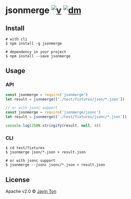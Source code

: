 # jsonmerge [![v](https://img.shields.io/npm/v/jsonmerge.svg)](https://www.npmjs.com/package/jsonmerge) [![dm](https://img.shields.io/npm/dm/jsonmerge.svg)](https://www.npmjs.com/package/jsonmerge)

## Install 

```shell
# with cli
$ npm install -g jsonmerge

# dependency in your project
$ npm install --save jsonmerge
```

## Usage

### API

```javascript
const jsonmerge = require('jsonmerge')
let result = jsonmerge(['./test/fixtures/json/*.json'])

// or with jsonc support
const jsonmerge = require('jsonmerge/jsonc')
let result = jsonmerge(['./test/fixtures/jsonc/*.json'])

console.log(JSON.stringify(result, null, 4))
```

### CLI

```shell
$ cd test/fixtures
$ jsonmerge json/*.json > result.json

# or with jsonc support
$ jsonmerge --jsonc jsonc/*.json > result.json
```

## License 

Apache v2.0 © [Jayin Ton](https://github.com/Jayin)
